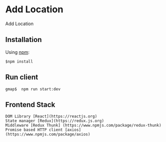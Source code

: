 Add Location
=============

Add Location


## Installation

Using [npm](https://www.npmjs.com/):

    $npm install

## Run client

    gmap$  npm run start:dev

## Frontend Stack
    DOM Library [React](https://reactjs.org)
    State manager [Redux](https://redux.js.org)
    Middleware [Redux Thunk] (https://www.npmjs.com/package/redux-thunk)
    Promise based HTTP client [axios] (https://www.npmjs.com/package/axios)


